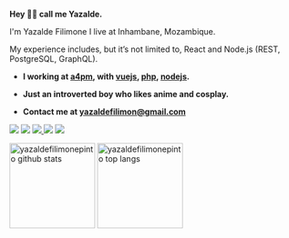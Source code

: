 <strong> Hey 👋🏻 call me Yazalde.</strong>  

I'm Yazalde Filimone I live at Inhambane, Mozambique.

My experience includes, but it’s not limited to, React and Node.js  (REST, PostgreSQL, GraphQL).

- **I working at [a4pm](https://www.youtube.com/playlist?list=PL85ITvJ7FLohTZv9cC5-PrZ39Q3cugWqp), with [vuejs](), [php](), [nodejs]().**
- **Just an introverted boy who likes anime and cosplay.**

- **Contact me at [yazaldefilimon@gmail.com](mailto:yazaldefilimon@gmail.com)**

<p align="left">
  <a href="mailto:yazaldefilimon@gmail.com" alt="Gmail">
  <img src="https://img.shields.io/badge/-Gmail-FF0000?style=flat-square&labelColor=FF0000&logo=gmail&logoColor=white&link=LINK-DO-SEU-EMAIL" /></a>

  <a href="https://www.linkedin.com/in/yazalde-filimone-65142b206/" alt="Linkedin">
  <img src="https://img.shields.io/badge/-Linkedin-0e76a8?style=flat-square&logo=Linkedin&logoColor=white&link=LINK-DO-SEU-LINKEDIN" /></a>

  <a href="https://api.whatsapp.com/send?phone=258858127038&text=oie%20Yazalde%20Filimone%20vim%20pelo%20seu%20perfil%20do%20github" alt="WhatsApp">
  <img src="https://img.shields.io/badge/-WhatsApp-25d366?style=flat-square&labelColor=25d366&logo=whatsapp&logoColor=white&link=API-DO-SEU-WHATSAPP"/>

<!--   <a href="#" alt="Instagram">
  <img src="https://img.shields.io/badge/-Instagram-DF0174?style=flat-square&labelColor=DF0174&logo=instagram&logoColor=white&link=LINK-DO-SEU-INSTAGRAM"/></a> -->
  <a href="https://twitter.com/yazaldefilimone" alt="Twitter">
  <img src="https://img.shields.io/badge/-Twitter-1D9BF0?style=flat-square&labelColor=1D9BF0&logo=twitter&logoColor=white&link=https://twitter.com/yazaldefilimone"/></a>
    <a href="https://yazaldefilimone.vercel.app/" alt="">
  <img src="https://img.shields.io/badge/-My Blog-1D9BF0?style=flat-square&labelColor=1D9BF0&&logoColor=white&link=https://yazaldefilimone.vercel.app/"/></a>
</p>



<div style="display:block " align="left">
<img src="https://github-readme-stats.vercel.app/api?username=yazaldefilimonepinto&show_icons=true&?count_private=true&include_all_commits=true" height="150px"  alt="yazaldefilimonepinto github stats" />
<img src="https://github-readme-stats.vercel.app/api/top-langs/?username=yazaldefilimonepinto&hide=Makefile&layout=compact" height="150px"  alt="yazaldefilimonepinto top langs" />
</div>

